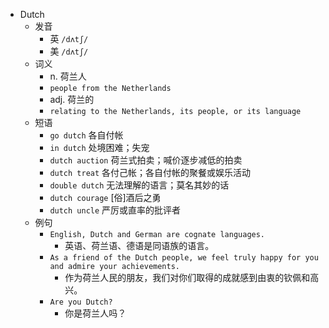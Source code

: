 - Dutch
  - 发音
    - 英 `/dʌtʃ/`
    - 美 `/dʌtʃ/`
  - 词义
    - n. 荷兰人
    - `people from the Netherlands`
    - adj. 荷兰的
    - `relating to the Netherlands, its people, or its language`
  - 短语
    - `go dutch` 各自付帐 
    - `in dutch` 处境困难；失宠 
    - `dutch auction` 荷兰式拍卖；喊价逐步减低的拍卖 
    - `dutch treat` 各付己帐；各自付帐的聚餐或娱乐活动 
    - `double dutch` 无法理解的语言；莫名其妙的话 
    - `dutch courage` [俗]酒后之勇 
    - `dutch uncle` 严厉或直率的批评者 
  - 例句
    - `English, Dutch and German are cognate languages.`
      - 英语、荷兰语、德语是同语族的语言。
    - `As a friend of the Dutch people, we feel truly happy for you and admire your achievements.`
      - 作为荷兰人民的朋友，我们对你们取得的成就感到由衷的钦佩和高兴。
    - `Are you Dutch?`
      - 你是荷兰人吗？

